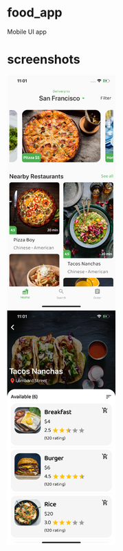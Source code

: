 # food_app

Mobile UI app 
# screenshots

<img src='screenshots/screen1.png' width=50% /><br/><img src='screenshots/screen2.png' width=50% />
